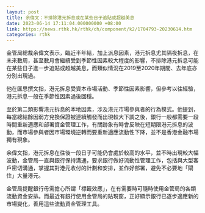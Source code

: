 ```yaml
---
layout: post
title: 余偉文：不排除港元拆息或在某些日子追貼或超越美息
date: 2023-06-14 17:11:04.000000000 +08:00
link: https://news.rthk.hk/rthk/ch/component/k2/1704793-20230614.htm
categories: rthk
---
```


金管局總裁余偉文表示，臨近半年結，加上派息因素，港元拆息尤其隔夜拆息，在未來數周，甚至數月會繼續受到季節性因素較大程度的影響，不排除港元拆息可能在某些日子進一步追貼或超越美息，而類似情況在2019至2020年期間、去年底亦分別出現過。

他在匯思撰文指，港元拆息受資本市場活動、季節性因素影響，但參考以往經驗，港元拆息一般在季節性因素過後回穩。

至於第二類影響港元拆息的本地因素，涉及港元市場參與者的行為模式。他提到，每當總結餘因弱方兌換保證被連續觸發而出現較大下調之後，銀行一般都需要一段時間重新適應和部署資金管理工作，有關跡象有時會反映在短期限港元拆息的波動，而市場參與者因市場環境逆轉而要重新適應流動性下降，並不是香港金融市場獨有現象。

余偉文指，港元拆息在往後一段日子可能仍會處於較高的水平，並不時出現較大幅波動，金管局一直與銀行保持溝通，要求銀行做好流動性管理工作，包括與大型客戶密切溝通，掌握其對港元收付的計劃和安排，並作好部署，避免不必要地「閘住」大量港元。

金管局提醒銀行毋需擔心所謂「標籤效應」，在有需要時可隨時使用金管局的各類流動資金安排。而最近有銀行使用金管局的貼現窗，正好顯示銀行已逐步適應新的市場變化，善用這些流動資金管理工具。
